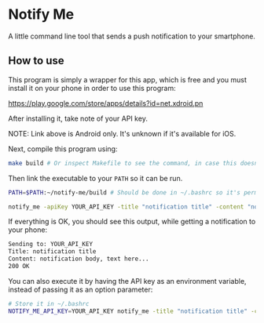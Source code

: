 # Notify Me

A little command line tool that sends a push notification to your smartphone.

## How to use

This program is simply a wrapper for this app, which is free and you must install it on your phone in order to use this program:

https://play.google.com/store/apps/details?id=net.xdroid.pn

After installing it, take note of your API key.

NOTE: Link above is Android only. It's unknown if it's available for iOS.

Next, compile this program using:

```bash
make build # Or inspect Makefile to see the command, in case this doesn't work.
```

Then link the executable to your `PATH` so it can be run.

```bash
PATH=$PATH:~/notify-me/build # Should be done in ~/.bashrc so it's permanent (and more convenient).

notify_me -apiKey YOUR_API_KEY -title "notification title" -content "notification body, text here..."
```

If everything is OK, you should see this output, while getting a notification to your phone:

```bash
Sending to: YOUR_API_KEY
Title: notification title
Content: notification body, text here...
200 OK
```

You can also execute it by having the API key as an environment variable, instead of passing it as an option parameter:

```bash
# Store it in ~/.bashrc
NOTIFY_ME_API_KEY=YOUR_API_KEY notify_me -title "notification title" -content "notification body, text here..."
```
